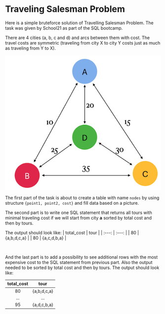 # Traveling Salesman Problem

Here is a simple bruteforce solution of Travelling Salesman Problem.
The task was given by School21 as part of the SQL bootcamp.
<p>

There are 4 cities (a, b, c and d) and arcs between them with cost.
The travel costs are symmetric (traveling from city X to city Y costs just as much as traveling from Y to X).

![paths](images/tour_scheme.png)

<p>

The first part of the task is about to create a table with name `nodes` by using structure `{point1, point2, cost}` and fill data based on a picture.
<br>

The second part is to write one SQL statement that returns all tours with minimal traveling cost if we will start from city __a__ sorted by total cost and then by tours.

The output should look like:
| total_cost |     tour    |
|   :---:    |     :---:   |
|     80     | {a,b,d,c,a} |
|     80     | {a,c,d,b,a} |

<br>

And the last part is to add a possibility to see additional rows with the most expensive cost to the SQL statement from previous part. Also the output needed to be sorted by total cost and then by tours.
The output should look like:

| total_cost |     tour    |
|   :---:    |     :---:   |
|     80     | {a,b,d,c,a} |
|    ...     |     ...     |
|    95      | {a,d,c,b,a} |


